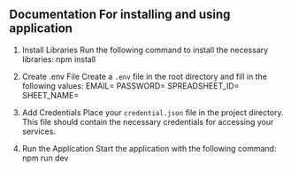 ## Documentation For installing and using application


1. Install Libraries
   Run the following command to install the necessary libraries:
   npm install

2. Create .env File
   Create a `.env` file in the root directory and fill in the following values:
       EMAIL=
       PASSWORD=
       SPREADSHEET_ID=
       SHEET_NAME=

3. Add Credentials
   Place your `credential.json` file in the project directory. This file should contain the necessary credentials for accessing your services.

4. Run the Application
   Start the application with the following command:
   npm run dev
